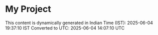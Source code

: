 # My Project

This content is dynamically generated in Indian Time (IST): 2025-06-04 19:37:10 IST
Converted to UTC: 2025-06-04 14:07:10 UTC
